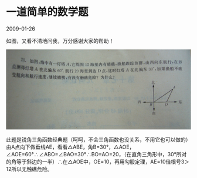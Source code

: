 # 一道简单的数学题
2009-01-26


如图，又看不清地问我，万分感谢大家的帮助！

![](9f510fb30f2442a71cc7eb8ad143ad4bd01302d7.jpeg)


此题是锐角三角函数经典题（呵呵，不会三角函数也没关系，不用它也可以做的）由A点向下做垂线AE，看看△ABE，角B=30°，△AOE，∠AOE=60°∴∠ABO=∠BAO=30°∴BO=AO=20，（在直角三角形中，30°所对的角等于斜边的一半）∴在△AOE中，OE=10，再用勾股定理，AE=10倍根号3＞12所以无触礁危险。
